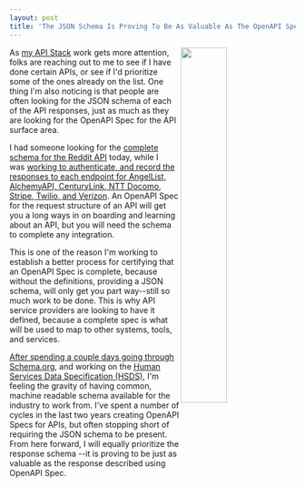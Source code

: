 ```yaml
---
layout: post
title: 'The JSON Schema Is Proving To Be As Valuable As The OpenAPI Spec'
---
```

<p><img src="https://s3.amazonaws.com/kinlane-productions/bw-icons/bw-schema.png" alt="" width="40%" align="right" /></p>
<p>As <a href="http://theapistack.com/">my API Stack</a> work gets more attention, folks are reaching out to me to see if I have done certain APIs, or see if I'd prioritize some of the ones already on the list. One thing I'm also noticing is that people are often looking for the JSON schema of each of the API responses, just as much as they are looking for the OpenAPI Spec for the API surface area.</p>
<p>I had someone looking for the <a href="http://stack.apievangelist.com/companies.html">complete schema for the Reddit API</a> today, while I was&nbsp;<a href="http://apievangelist.com/2016/05/02/working-to-establish-a-complete-openapi-spec-for-leading-apis/">working to authenticate, and record the responses to each endpoint for&nbsp;AngelList, AlchemyAPI, CenturyLink, NTT Docomo, Stripe, Twilio, and Verizon</a>. An OpenAPI Spec for the request structure of an API will get you a long ways in on boarding and learning about an API, but you will need the schema to complete any integration.</p>
<p>This is one of the reason I'm working to establish a better process for certifying that an OpenAPI Spec is complete, because without the definitions, providing a JSON schema, will only get you part way--still so much work to be done. This is why API service providers are looking to have it defined, because a complete spec is what will be used to map to other systems, tools, and services.</p>
<p><a href="http://schema.org.apis.apievangelist.com/">After spending a couple days going through Schema.org</a>, and working on the <a href="http://apievangelist.com/2016/03/31/gathering-my-thoughts-about-open-referral-and-the-human-services-api/">Human Services Data Specification (HSDS)</a>, I'm feeling the gravity of having common, machine readable schema available for the industry to work from. I've spent a number of cycles in the last two years creating OpenAPI Specs for APIs, but often stopping short of requiring the JSON schema to be present. From here forward, I will equally prioritize the response schema --it is proving to be just as valuable as the response described using OpenAPI Spec.</p>